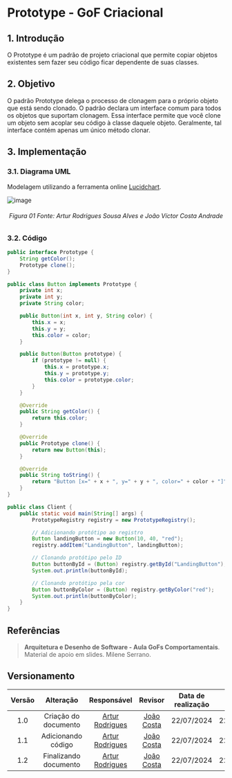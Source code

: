 # Prototype - GoF Criacional

## 1. Introdução

O Prototype é um padrão de projeto criacional que permite copiar objetos existentes sem fazer seu código ficar dependente de suas classes.

## 2. Objetivo

O padrão Prototype delega o processo de clonagem para o próprio objeto que está sendo clonado. O padrão declara um interface comum para todos os objetos que suportam clonagem. Essa interface permite que você clone um objeto sem acoplar seu código à classe daquele objeto. Geralmente, tal interface contém apenas um único método clonar.

## 3. Implementação



### 3.1. Diagrama UML
Modelagem utilizando a ferramenta online [Lucidchart](https://www.lucidchart.com/pages/).

![image](https://github.com/user-attachments/assets/953c1118-bf4e-48f6-9160-52f05701f21b)


<h6 align = "center">Figura 01 Fonte: Artur Rodrigues Sousa Alves e João Víctor Costa Andrade</h6>

### 3.2. Código

```java
public interface Prototype {
    String getColor();
    Prototype clone();
}

public class Button implements Prototype {
    private int x;
    private int y;
    private String color;

    public Button(int x, int y, String color) {
        this.x = x;
        this.y = y;
        this.color = color;
    }

    public Button(Button prototype) {
        if (prototype != null) {
            this.x = prototype.x;
            this.y = prototype.y;
            this.color = prototype.color;
        }
    }

    @Override
    public String getColor() {
        return this.color;
    }

    @Override
    public Prototype clone() {
        return new Button(this);
    }

    @Override
    public String toString() {
        return "Button [x=" + x + ", y=" + y + ", color=" + color + "]";
    }
}

public class Client {
    public static void main(String[] args) {
        PrototypeRegistry registry = new PrototypeRegistry();

        // Adicionando protótipo ao registro
        Button landingButton = new Button(10, 40, "red");
        registry.addItem("LandingButton", landingButton);

        // Clonando protótipo pelo ID
        Button buttonById = (Button) registry.getById("LandingButton");
        System.out.println(buttonById);

        // Clonando protótipo pela cor
        Button buttonByColor = (Button) registry.getByColor("red");
        System.out.println(buttonByColor);
    }
}
```


## Referências

> **Arquitetura e Desenho de Software - Aula GoFs Comportamentais**. Material de apoio em slides. Milene Serrano.
## Versionamento

| Versão | Alteração |  Responsável  | Revisor | Data de realização | Data de revisão |
| :------: | :---: | :-----: | :----: | :----: | :-----: |
| 1.0 | Criação do documento | [Artur Rodrigues](https://github.com/ArturRSA19)| [João Costa](https://github.com/jvcostta) | 22/07/2024 | 22/07/2024 |
| 1.1 | Adicionando código | [Artur Rodrigues](https://github.com/ArturRSA19)| [João Costa](https://github.com/jvcostta) | 22/07/2024 | 22/07/2024 |
| 1.2 | Finalizando documento| [Artur Rodrigues](https://github.com/ArturRSA19)| [João Costa](https://github.com/jvcostta) | 22/07/2024 | 22/07/2024 |
